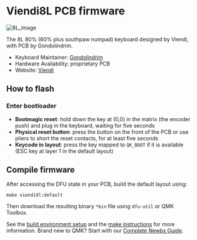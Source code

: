# Viendi8L PCB firmware

![8L_image](https://imgur.com/z4cuSYJh.png)

The 8L 80% (60% plus southpaw numpad) keyboard designed by Viendi, with PCB by Gondolindrim.

* Keyboard Maintainer: [Gondolindrim](https://github.com/gondolindrim)
* Hardware Availability: proprietary PCB
* Website: [Viendi](https://viendi.co/)

## How to flash

### Enter bootloader

* **Bootmagic reset**: hold down the key at (0,0) in the matrix (the encoder push) and plug in the keyboard, waiting for five seconds
* **Physical reset button**: press the button on the front of the PCB or use pliers to short the reset contacts, for at least five seconds
* **Keycode in layout**: press the key mapped to `QK_BOOT` if it is available (ESC key at layer 1 in the default layout)

## Compile firmware

After accessing the DFU state in your PCB, build the default layout using:

    make viendi8l:default

Then download the resulting binary `*bin` file using `dfu-util` or QMK Toolbox.

See the [build environment setup](https://docs.qmk.fm/#/getting_started_build_tools) and the [make instructions](https://docs.qmk.fm/#/getting_started_make_guide) for more information. Brand new to QMK? Start with our [Complete Newbs Guide](https://docs.qmk.fm/#/newbs).
